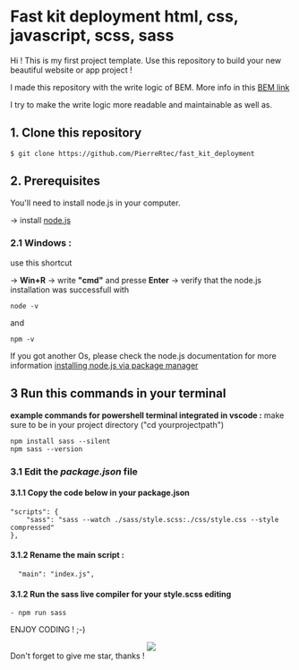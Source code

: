# Fast kit deployment html, css, javascript, scss, sass

Hi ! This is my first project template.
Use this repository to build your new beautiful website or app project !

I made this repository with the write logic of BEM. More info in this [BEM link](https://css-tricks.com/bem-101/)

I try to make the write logic more readable and maintainable as well as.


## 1. Clone this repository

```
$ git clone https://github.com/PierreRtec/fast_kit_deployment
```
## 2. Prerequisites

You'll need to install node.js in your computer.

→ install [node.js](https://nodejs.org/en/)

### 2.1 Windows :<br>
use this shortcut<br>

→ **Win+R**
→ write **"cmd"** and presse **Enter**
→ verify that the node.js installation was successfull with
```
node -v
```
and
```
npm -v
```

If you got another Os, please check the node.js documentation for more information [installing node.js via package manager](https://nodejs.org/en/download/package-manager/)


## 3 Run this commands in your terminal

**example commands for powershell terminal integrated in vscode :**
make sure to be in your project directory ("cd yourprojectpath")
```
npm install sass --silent
npm sass --version
```

### 3.1 Edit the ***package.json*** file

#### 3.1.1 Copy the code below in your package.json

    "scripts": {
        "sass": "sass --watch ./sass/style.scss:./css/style.css --style compressed"
    },

#### 3.1.2 Rename the main script :

      "main": "index.js",

#### 3.1.2 Run the sass live compiler for your style.scss editing
    - npm run sass


ENJOY CODING ! ;-)

<div id="enjoy" align="center">
    <img src="https://media.giphy.com/media/iIqmM5tTjmpOB9mpbn/giphy.gif">
</div

Don't forget to give me star, thanks !